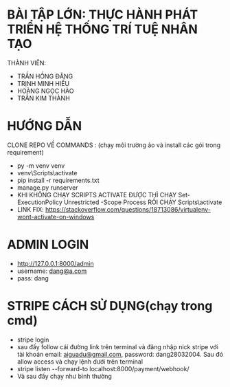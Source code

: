 # BÀI TẬP LỚN: THỰC HÀNH PHÁT TRIỂN HỆ THỐNG TRÍ TUỆ NHÂN TẠO 

THÀNH VIÊN: 
- TRẦN HỒNG ĐĂNG
- TRỊNH MINH HIẾU
- HOÀNG NGỌC HÀO
- TRẦN KIM THÀNH
# HƯỚNG DẪN
CLONE REPO VỀ
COMMANDS : (chạy môi trường ảo và install các gói trong requirement)
  - py -m venv venv
  - venv\Scripts\activate
  - pip install -r requirements.txt
  - manage.py runserver
- KHI KHÔNG CHẠY SCRIPTS ACTIVATE ĐƯỢC THÌ CHẠY Set-ExecutionPolicy Unrestricted -Scope Process RỒI CHẠY Scripts\activate
- LINK FIX: https://stackoverflow.com/questions/18713086/virtualenv-wont-activate-on-windows
# ADMIN LOGIN
- http://127.0.0.1:8000/admin
- username: dang@a.com 
- pass: dang
# STRIPE CÁCH SỬ DỤNG(chạy trong cmd)
- stripe login
- sau đấy follow cái đường link trên terminal và đăng nhập nick stripe với tài khoản email: aiguadu@gmail.com,  password: dang28032004. Sau đó allow access và chạy lệnh dưới trên terminal
- stripe listen --forward-to localhost:8000/payment/webhook/
- Và sau đấy chạy như bình thường 
